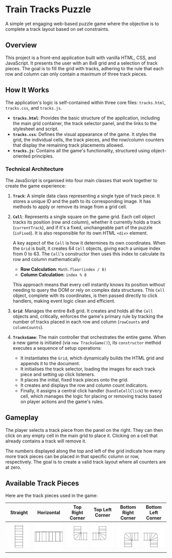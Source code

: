 # Train Tracks Puzzle

A simple yet engaging web-based puzzle game where the objective is to complete a track layout based on set constraints.

## Overview

This project is a front-end application built with vanilla HTML, CSS, and JavaScript. It presents the user with an 8x8 grid and a selection of track pieces. The goal is to fill the grid with tracks, adhering to the rule that each row and column can only contain a maximum of three track pieces.

## How It Works

The application's logic is self-contained within three core files: `tracks.html`, `tracks.css`, and `tracks.js`.

*   **`tracks.html`**: Provides the basic structure of the application, including the main grid container, the track selector panel, and the links to the stylesheet and script.
*   **`tracks.css`**: Defines the visual appearance of the game. It styles the grid, the individual cells, the track pieces, and the row/column counters that display the remaining track placements allowed.
*   **`tracks.js`**: Contains all the game's functionality, structured using object-oriented principles.

### Technical Architecture

The JavaScript is organised into four main classes that work together to create the game experience:

1.  **`Track`**: A simple data class representing a single type of track piece. It stores a unique ID and the path to its corresponding image. It has methods to apply or remove its image from a grid cell.

2.  **`Cell`**: Represents a single square on the game grid. Each cell object tracks its position (row and column), whether it currently holds a track (`currentTrack`), and if it's a fixed, unchangeable part of the puzzle (`isFixed`). It is also responsible for its own HTML `<div>` element.

    A key aspect of the `Cell` is how it determines its own coordinates. When the `Grid` is built, it creates 64 `Cell` objects, giving each a unique index from 0 to 63. The `Cell`'s constructor then uses this index to calculate its row and column mathematically:
    *   **Row Calculation**: `Math.floor(index / 8)`
    *   **Column Calculation**: `index % 8`

    This approach means that every cell instantly knows its position without needing to query the DOM or rely on complex data structures. This `Cell` object, complete with its coordinates, is then passed directly to click handlers, making event logic clean and efficient.

3.  **`Grid`**: Manages the entire 8x8 grid. It creates and holds all the `Cell` objects and, critically, enforces the game's primary rule by tracking the number of tracks placed in each row and column (`rowCounts` and `columnCounts`).

4.  **`TracksGame`**: The main controller that orchestrates the entire game. When a new game is initiated (via `new TracksGame()`), its `constructor` method executes a sequence of setup operations:
    *   It instantiates the `Grid`, which dynamically builds the HTML grid and appends it to the document.
    *   It initialises the track selector, loading the images for each track piece and setting up click listeners.
    *   It places the initial, fixed track pieces onto the grid.
    *   It creates and displays the row and column count indicators.
    *   Finally, it assigns a central click handler (`handleCellClick`) to every cell, which manages the logic for placing or removing tracks based on player actions and the game's rules.

## Gameplay

The player selects a track piece from the panel on the right. They can then click on any empty cell in the main grid to place it. Clicking on a cell that already contains a track will remove it.

The numbers displayed along the top and left of the grid indicate how many more track pieces can be placed in that specific column or row, respectively. The goal is to create a valid track layout where all counters are at zero.

## Available Track Pieces

Here are the track pieces used in the game:

| Straight | Horizontal | Top Right Corner | Top Left Corner | Bottom Right Corner | Bottom Left Corner |
| :---: | :---: | :---: | :---: | :---: | :---: |
| ![Straight Track](track_images/tracks_straight.jpg) | ![Horizontal Track](track_images/tracks_horiz.jpg) | ![Top Right Corner](track_images/tracks_trc.jpg) | ![Top Left Corner](track_images/tracks_tlc.jpg) | ![Bottom Right Corner](track_images/tracks_brc.jpg) | ![Bottom Left Corner](track_images/tracks_blc.jpg) |
